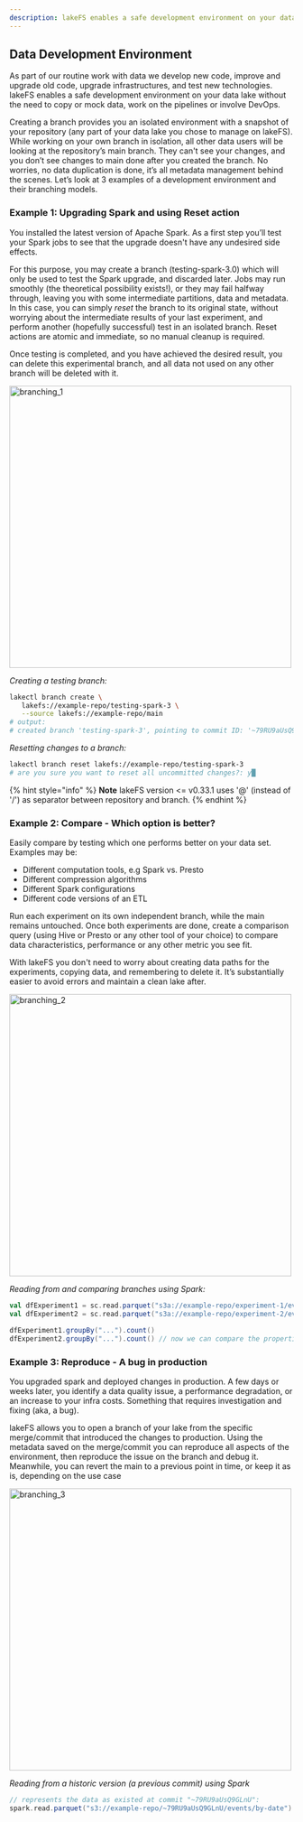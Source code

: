 ```yaml
---
description: lakeFS enables a safe development environment on your data lake without the need to copy or mock data
---
```


## Data Development Environment

As part of our routine work with data we develop new code, improve and upgrade old code, upgrade infrastructures, and test new technologies. lakeFS enables a safe development environment on your data lake without the need to copy or mock data, work on the pipelines or involve DevOps.

Creating a branch provides you an isolated environment with a snapshot of your repository (any part of your data lake you chose to manage on lakeFS). While working on your own branch in isolation, all other data users will be looking at the repository’s main branch. They can't see your changes, and you don’t see changes to main done after you created the branch. 
No worries, no data duplication is done, it’s all metadata management behind the scenes.
Let’s look at 3 examples of a development environment and their branching models.

### Example 1: Upgrading Spark and using Reset action

You installed the latest version of Apache Spark. As a first step you’ll test your Spark jobs to see that the upgrade doesn't have any undesired side effects.

For this purpose, you may create a branch (testing-spark-3.0) which will only be used to test the Spark upgrade, and discarded later. Jobs may run smoothly (the theoretical possibility exists!), or they may fail halfway through, leaving you with some intermediate partitions, data and metadata. In this case, you can simply *reset* the branch to its original state, without worrying about the intermediate results of your last experiment, and perform another (hopefully successful) test in an isolated branch. Reset actions are atomic and immediate, so no manual cleanup is required.

Once testing is completed, and you have achieved the desired result, you can delete this experimental branch, and all data not used on any other branch will be deleted with it.

<img src="../assets/img/branching_1.png" alt="branching_1" width="500px"/>

_Creating a testing branch:_

```bash
lakectl branch create \
   lakefs://example-repo/testing-spark-3 \
   --source lakefs://example-repo/main
# output:
# created branch 'testing-spark-3', pointing to commit ID: '~79RU9aUsQ9GLnU'
```

_Resetting changes to a branch:_

```bash
lakectl branch reset lakefs://example-repo/testing-spark-3
# are you sure you want to reset all uncommitted changes?: y█
```

{% hint style="info" %}
**Note** lakeFS version <= v0.33.1 uses '@' (instead of '/') as separator between repository and branch.
{% endhint %}

### Example 2: Compare - Which option is better?

Easily compare by testing which one performs better on your data set. 
Examples may be:
* Different computation tools, e.g Spark vs. Presto
* Different compression algorithms
* Different Spark configurations
* Different code versions of an ETL

Run each experiment on its own independent branch, while the main remains untouched. Once both experiments are done, create a comparison query (using Hive or Presto or any other tool of your choice) to compare data characteristics, performance or any other metric you see fit.

With lakeFS you don't need to worry about creating data paths for the experiments, copying data, and remembering to delete it. It’s substantially easier to avoid errors and maintain a clean lake after.

<img src="../assets/img/branching_2.png" alt="branching_2" width="500px"/>

_Reading from and comparing branches using Spark:_

```scala
val dfExperiment1 = sc.read.parquet("s3a://example-repo/experiment-1/events/by-date")
val dfExperiment2 = sc.read.parquet("s3a://example-repo/experiment-2/events/by-date")

dfExperiment1.groupBy("...").count()
dfExperiment2.groupBy("...").count() // now we can compare the properties of the data itself
```

### Example 3: Reproduce - A bug in production

You upgraded spark and deployed changes in production. A few days or weeks later, you identify a data quality issue, a performance degradation, or an increase to your infra costs. Something that requires investigation and fixing (aka, a bug).

lakeFS allows you to open a branch of your lake from the specific merge/commit that introduced the changes to production. Using the metadata saved on the merge/commit  you can reproduce all aspects of the environment, then reproduce the issue on the branch and debug it. Meanwhile,  you can revert the main to a previous point in time, or keep it as is, depending on the use case

<img src="../assets/img/branching_3.png" alt="branching_3" width="500px"/>


_Reading from a historic version (a previous commit) using Spark_

```scala
// represents the data as existed at commit "~79RU9aUsQ9GLnU":
spark.read.parquet("s3://example-repo/~79RU9aUsQ9GLnU/events/by-date")
```
